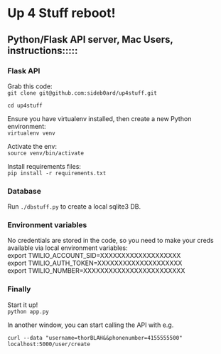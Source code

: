 # Up 4 Stuff reboot!

## Python/Flask API server, Mac Users, instructions:::::

### Flask API

Grab this code:  
`git clone git@github.com:sideb0ard/up4stuff.git`

`cd up4stuff`

Ensure you have virtualenv installed, then create a new Python environment:  
`virtualenv venv`

Activate the env:  
`source venv/bin/activate`

Install requirements files:  
`pip install -r requirements.txt`

### Database
Run `./dbstuff.py` to create a local sqlite3 DB.  

### Environment variables
No credentials are stored in the code, so you need to make your creds available via local environment variables:  
export TWILIO_ACCOUNT_SID=XXXXXXXXXXXXXXXXXXX  
export TWILIO_AUTH_TOKEN=XXXXXXXXXXXXXXXXXXXX  
export TWILIO_NUMBER=XXXXXXXXXXXXXXXXXXXXXXXX

### Finally
Start it up!  
`python app.py`

In another window, you can start calling the API with e.g.

`curl --data "username=thorBLAH&&phonenumber=4155555500" localhost:5000/user/create`


